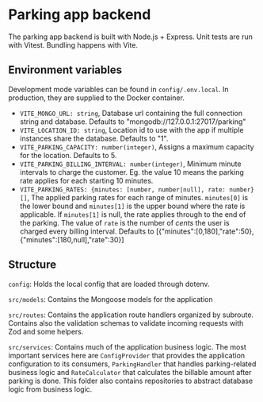 # Parking app backend

The parking app backend is built with Node.js + Express. Unit tests are run with Vitest. Bundling happens with Vite.

## Environment variables
Development mode variables can be found in `config/.env.local`. In production, they are supplied to the Docker container.

- `VITE_MONGO_URL: string`, Database url containing the full connection string and database. Defaults to "mongodb://127.0.0.1:27017/parking"
- `VITE_LOCATION_ID: string`, Location id to use with the app if multiple instances share the database. Defaults to "1".
- `VITE_PARKING_CAPACITY: number(integer)`, Assigns a maximum capacity for the location. Defaults to 5.
- `VITE_PARKING_BILLING_INTERVAL: number(integer)`, Minimum minute intervals to charge the customer. Eg. the value 10 means the parking rate applies for each starting 10 minutes.
- `VITE_PARKING_RATES: {minutes: [number, number|null], rate: number}[]`, The applied parking rates for each range of minutes. `minutes[0]` is the lower bound and `minutes[1]` is the upper bound where the rate is applicable. If `minutes[1]` is null, the rate applies through to the end of the parking. The value of `rate` is the number of *cents* the user is charged every billing interval. Defaults to [{"minutes":[0,180],"rate":50},{"minutes":[180,null],"rate":30}]

## Structure

`config`: Holds the local config that are loaded through dotenv. 

`src/models`: Contains the Mongoose models for the application

`src/routes`: Contains the application route handlers organized by subroute. Contains also the validation schemas to validate incoming requests with Zod and some helpers.

`src/services`: Contains much of the application business logic. The most important services here are `ConfigProvider` that provides the application configuration to its consumers, `ParkingHandler` that handles parking-related business logic and `RateCalculator` that calculates the billable amount after parking is done. This folder also contains repositories to abstract database logic from business logic.



